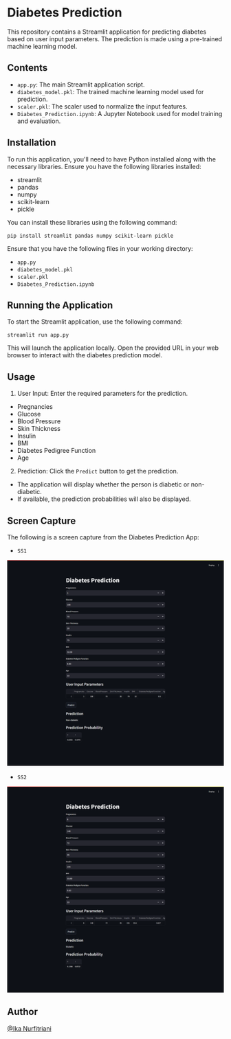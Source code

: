 # Diabetes Prediction
This repository contains a Streamlit application for predicting diabetes based on user input parameters. The prediction is made using a pre-trained machine learning model.

## Contents
- `app.py`: The main Streamlit application script.
- `diabetes_model.pkl`: The trained machine learning model used for prediction.
- `scaler.pkl`: The scaler used to normalize the input features.
- `Diabetes_Prediction.ipynb`: A Jupyter Notebook used for model training and evaluation.

## Installation
To run this application, you'll need to have Python installed along with the necessary libraries. Ensure you have the following libraries installed:

- streamlit
- pandas
- numpy
- scikit-learn
- pickle

You can install these libraries using the following command:
```
pip install streamlit pandas numpy scikit-learn pickle
```

Ensure that you have the following files in your working directory:
- `app.py`
- `diabetes_model.pkl`
- `scaler.pkl`
- `Diabetes_Prediction.ipynb`

## Running the Application
To start the Streamlit application, use the following command:
```
streamlit run app.py
```
This will launch the application locally. Open the provided URL in your web browser to interact with the diabetes prediction model.

## Usage
1. User Input: Enter the required parameters for the prediction.
- Pregnancies
- Glucose
- Blood Pressure
- Skin Thickness
- Insulin
- BMI
- Diabetes Pedigree Function
- Age
2. Prediction: Click the `Predict` button to get the prediction.
- The application will display whether the person is diabetic or non-diabetic.
- If available, the prediction probabilities will also be displayed.

## Screen Capture
The following is a screen capture from the Diabetes Prediction App:
- `SS1`
<img src="screenshot/SS-Prediction1.png" alt="SS1" width="800"> 

- `SS2`
<img src="screenshot/SS-Prediction2.png" alt="SS1" width="800">

## Author
[@Ika Nurfitriani](https://github.com/ikanurfitriani)